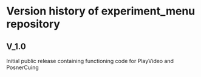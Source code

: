 # Version history of experiment_menu repository

## V_1.0
Initial public release containing functioning code for PlayVideo and PosnerCuing
